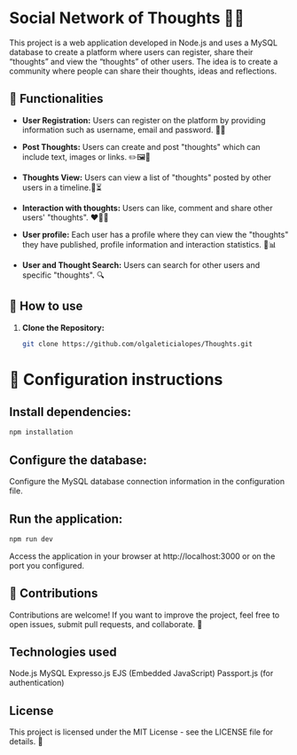 # Social Network of Thoughts 🧠💬

This project is a web application developed in Node.js and uses a MySQL database to create a platform where users can register, share their “thoughts” and view the “thoughts” of other users. The idea is to create a community where people can share their thoughts, ideas and reflections.

## 📌 Functionalities

- **User Registration:** Users can register on the platform by providing information such as username, email and password. 📝👤

- **Post Thoughts:** Users can create and post "thoughts" which can include text, images or links. ✏️🖼️🔗

- **Thoughts View:** Users can view a list of "thoughts" posted by other users in a timeline.📄⏳

- **Interaction with thoughts:** Users can like, comment and share other users' "thoughts". ❤️💬🔄

- **User profile:** Each user has a profile where they can view the "thoughts" they have published, profile information and interaction statistics. 👥📊

- **User and Thought Search:** Users can search for other users and specific "thoughts". 🔍

## 📌 How to use

1. **Clone the Repository:**

   ~~~~sh
   git clone https://github.com/olgaleticialopes/Thoughts.git
   ~~~~

# 📌 Configuration instructions

## Install dependencies:

~~~~sh
npm installation
~~~~

## Configure the database:
Configure the MySQL database connection information in the configuration file.

## Run the application:
~~~~sh
npm run dev
~~~~

Access the application in your browser at http://localhost:3000 or on the port you configured.

## 📌 Contributions
Contributions are welcome! If you want to improve the project, feel free to open issues, submit pull requests, and collaborate. 🤝

## Technologies used
Node.js
MySQL
Expresso.js
EJS (Embedded JavaScript)
Passport.js (for authentication)

## License
This project is licensed under the MIT License - see the LICENSE file for details. 🤝
